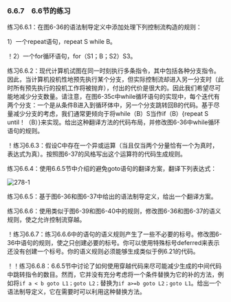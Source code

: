 ### 6.6.7　6.6节的练习

练习6.6.1：在图6-36的语法制导定义中添加处理下列控制流构造的规则：

1）一个repeat语句，repeat S while B。

！2）一个for循环语句，for（S1；B；S2）S3。

练习6.6.2：现代计算机试图在同一时刻执行多条指令，其中包括各种分支指令。因此，当计算机投机性地预先执行某个分支，但实际控制流却进入另一分支时（此时所有预先执行的投机工作将被抛弃），付出的代价是很大的。因此我们希望尽可能地减少分支数量。请注意，在图6-35c中while循环语句的实现中，每个迭代有两个分支：一个是从条件B进入到循环体中，另一个分支跳转回B的代码。基于尽量减少分支的考虑，我们通常更倾向于将while（B）S当作if（B）{repeat S until！（B）}来实现。给出这种翻译方法的代码布局，并修改图6-36中while循环语句的规则。

！练习6.6.3：假设C中存在一个异或运算（当且仅当两个分量恰有一个为真时，表达式为真）。按照图6-37的风格写出这个运算符的代码生成规则。

练习6.6.4：使用6.6.5节中介绍的避免goto语句的翻译方案，翻译下列表达式：

![278-1](../Images/image04444.jpeg)

练习6.6.5：基于图6-36和图6-37中给出的语法制导定义，给出一个翻译方案。

练习6.6.6：使用类似于图6-39和图6-40中的规则，修改图6-36和图6-37的语义规则，使之允许控制流穿越。

！练习6.6.7：练习6.6.6中的语句的语义规则产生了一些不必要的标号。修改图6-36中语句的规则，使之只创建必要的标号。你可以使用特殊标号deferred来表示还没有创建一个标号。你的语义规则必须能够生成类似于例6.21的代码。

！！练习6.6.8：6.6.5节中讨论了如何使用穿越代码来尽可能减少生成的中间代码中跳转指令的数目。然而，它并没有充分考虑将一个条件替换为它的补的方法，例如将`if a < b goto L1；goto L2；`替换为`if a>=b goto L2；goto L1`。给出一个语法制导定义，它在需要时可以利用这种替换方法。